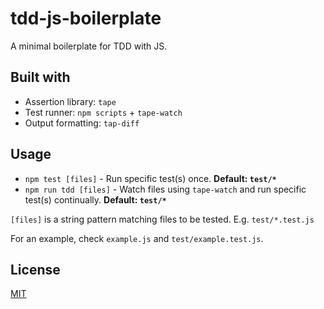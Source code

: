# tdd-js-boilerplate
A minimal boilerplate for TDD with JS.

## Built with
- Assertion library: `tape`
- Test runner: `npm scripts` + `tape-watch`
- Output formatting: `tap-diff`

## Usage
- `npm test [files]` - Run specific test(s) once. **Default: `test/*`**
- `npm run tdd [files]` -  Watch files using `tape-watch` and run specific test(s) continually. **Default: `test/*`**

`[files]` is a string pattern matching files to be tested. E.g. `test/*.test.js`

For an example, check `example.js` and `test/example.test.js`.

## License
[MIT](LICENSE)
